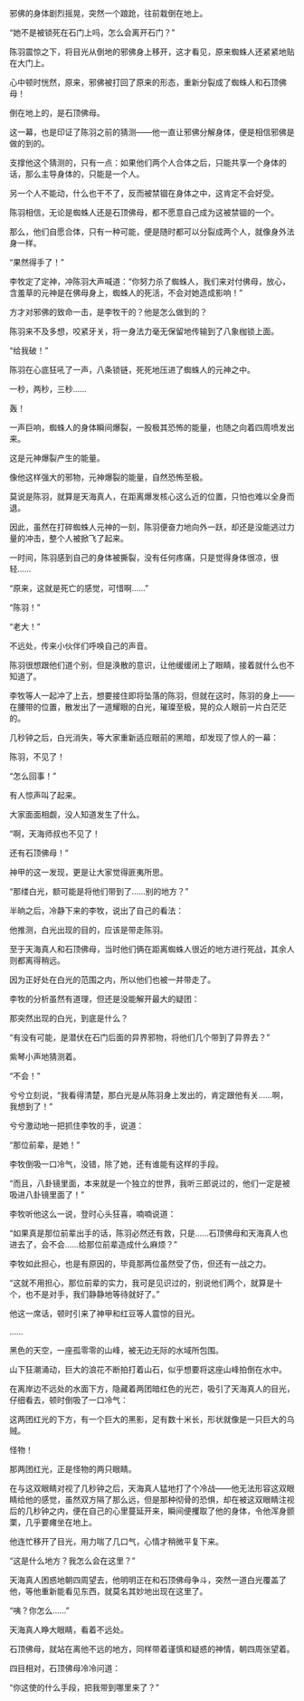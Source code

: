 邪佛的身体剧烈摇晃，突然一个踉跄，往前栽倒在地上。

“她不是被锁死在石门上吗，怎么会离开石门？”

陈羽震惊之下，将目光从倒地的邪佛身上移开，这才看见，原来蜘蛛人还紧紧地贴在大门上。

心中顿时恍然，原来，邪佛被打回了原来的形态，重新分裂成了蜘蛛人和石顶佛母！

倒在地上的，是石顶佛母。

这一幕，也是印证了陈羽之前的猜测——他一直让邪佛分解身体，便是相信邪佛是做的到的。

支撑他这个猜测的，只有一点：如果他们两个人合体之后，只能共享一个身体的话，那么主导身体的，只能是一个人。

另一个人不能动，什么也干不了，反而被禁锢在身体之中，这肯定不会好受。

陈羽相信，无论是蜘蛛人还是石顶佛母，都不愿意自己成为这被禁锢的一个。

那么，他们自愿合体，只有一种可能，便是随时都可以分裂成两个人，就像身外法身一样。

“果然得手了！”

李牧定了定神，冲陈羽大声喊道：“你努力杀了蜘蛛人，我们来对付佛母，放心，含羞草的元神是在佛母身上，蜘蛛人的死活，不会对她造成影响！”

方才对邪佛的致命一击，是李牧干的？他是怎么做到的？

陈羽来不及多想，咬紧牙关，将一身法力毫无保留地传输到了八象枷锁上面。

“给我破！”

陈羽在心底狂吼了一声，八条锁链，死死地压进了蜘蛛人的元神之中。

一秒，两秒，三秒……

轰！

一声巨响，蜘蛛人的身体瞬间爆裂，一股极其恐怖的能量，也随之向着四周喷发出来。

这是元神爆裂产生的能量。

像他这样强大的邪物，元神爆裂的能量，自然恐怖至极。

莫说是陈羽，就算是天海真人，在距离爆发核心这么近的位置，只怕也难以全身而退。

因此，虽然在打碎蜘蛛人元神的一刻，陈羽便奋力地向外一跃，却还是没能逃过力量的冲击，整个人被掀飞了起来。

一时间，陈羽感到自己的身体被撕裂，没有任何疼痛，只是觉得身体很凉，很轻……

“原来，这就是死亡的感觉，可惜啊……”

“陈羽！”

“老大！”

不远处，传来小伙伴们呼唤自己的声音。

陈羽很想跟他们道个别，但是涣散的意识，让他缓缓闭上了眼睛，接着就什么也不知道了。

李牧等人一起冲了上去，想要接住即将坠落的陈羽，但就在这时，陈羽的身上——在腰带的位置，散发出了一道耀眼的白光，璀璨至极，晃的众人眼前一片白茫茫的。

几秒钟之后，白光消失，等大家重新适应眼前的黑暗，却发现了惊人的一幕：

陈羽，不见了！

“怎么回事！”

有人惊声叫了起来。

大家面面相觑，没人知道发生了什么。

“啊，天海师叔也不见了！

还有石顶佛母！”

神甲的这一发现，更是让大家觉得匪夷所思。

“那缕白光，额可能是将他们带到了……别的地方？”

半晌之后，冷静下来的李牧，说出了自己的看法：

他推测，白光出现的目的，应该是带走陈羽。

至于天海真人和石顶佛母，当时他们俩在距离蜘蛛人很近的地方进行死战，其余人则都离得稍远。

因为正好处在白光的范围之内，所以他们也被一并带走了。

李牧的分析虽然有道理，但还是没能解开最大的疑团：

那突然出现的白光，到底是什么？

“有没有可能，是潜伏在石门后面的异界邪物，将他们几个带到了异界去？”

紫琴小声地猜测着。

“不会！”

兮兮立刻说，“我看得清楚，那白光是从陈羽身上发出的，肯定跟他有关……啊，我想到了！”

兮兮激动地一把抓住李牧的手，说道：

“那位前辈，是她！”

李牧倒吸一口冷气，没错，除了她，还有谁能有这样的手段。

“而且，八卦镜里面，本来就是一个独立的世界，我听三郎说过的，他们一定是被吸进八卦镜里面了！”

李牧听他这么一说，登时心头狂喜，喃喃说道：

“如果真是那位前辈出手的话，陈羽必然还有救，只是……石顶佛母和天海真人也进去了，会不会……给那位前辈造成什么麻烦？”

李牧如此担心，也是有原因的，毕竟那两位虽然受了伤，但还有一战之力。

“这就不用担心，那位前辈的实力，我可是见识过的，别说他们两个，就算是十个，也不是对手，我们静静地等待就好了。”

他这一席话，顿时引来了神甲和红豆等人震惊的目光。

……

黑色的天空，一座孤零零的山峰，被无边无际的水域所包围。

山下狂潮涌动，巨大的浪花不断拍打着山石，似乎想要将这座山峰拍倒在水中。

在离岸边不远处的水面下方，隐藏着两团暗红色的光芒，吸引了天海真人的目光，仔细看去，顿时倒吸了一口冷气：

这两团红光的下方，有一个巨大的黑影，足有数十米长，形状就像是一只巨大的乌贼。

怪物！

那两团红光，正是怪物的两只眼睛。

在与这双眼睛对视了几秒钟之后，天海真人猛地打了个冷战——他无法形容这双眼睛给他的感觉，虽然双方隔了那么远，但是那种彻骨的恐惧，却在被这双眼睛注视后的几秒钟之内，便在自己的心里蔓延开来，瞬间便攫取了他的身体，令他浑身颤栗，几乎要瘫坐在地上。

他连忙移开了目光，用力喘了几口气，心情才稍微平复下来。

“这是什么地方？我怎么会在这里？”

天海真人困惑地朝四周望去，他明明正在和石顶佛母争斗，突然一道白光覆盖了他，等他重新能看见东西，就莫名其妙地出现在这里了。

“咦？你怎么……”

天海真人睁大眼睛，看着不远处。

石顶佛母，就站在离他不远的地方，同样带着谨慎和疑惑的神情，朝四周张望着。

四目相对，石顶佛母冷冷问道：

“你这使的什么手段，把我带到哪里来了？”

